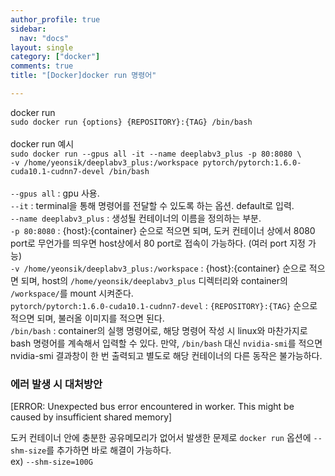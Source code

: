 ```yaml
---
author_profile: true
sidebar:
  nav: "docs"
layout: single
category: ["docker"]
comments: true
title: "[Docker]docker run 명령어"

---
```


docker run<br>
`sudo docker run {options} {REPOSITORY}:{TAG} /bin/bash`<br>
<br>
docker run 예시<br>
`sudo docker run --gpus all -it --name deeplabv3_plus -p 80:8080 \`<br>
`-v /home/yeonsik/deeplabv3_plus:/workspace pytorch/pytorch:1.6.0-cuda10.1-cudnn7-devel /bin/bash`<br>
<br>
`--gpus all` : gpu 사용.<br>
`--it` : terminal을 통해 명령어를 전달할 수 있도록 하는 옵션. default로 입력.<br>
`--name deeplabv3_plus` : 생성될 컨테이너의 이름을 정의하는 부분.<br>
`-p 80:8080` : {host}:{container} 순으로 적으면 되며, 도커 컨테이너 상에서 8080 port로 무언가를 띄우면 host상에서 80 port로 접속이 가능하다. (여러 port 지정 가능)<br>
`-v /home/yeonsik/deeplabv3_plus:/workspace` : {host}:{container} 순으로 적으면 되며, host의 `/home/yeonsik/deeplabv3_plus` 디렉터리와 container의 `/workspace/`를 mount 시켜준다.<br>
`pytorch/pytorch:1.6.0-cuda10.1-cudnn7-devel` : `{REPOSITORY}:{TAG}` 순으로 적으면 되며, 불러올 이미지를 적으면 된다.<br>
`/bin/bash` : container의 실행 명령어로, 해당 명령어 작성 시 linux와 마찬가지로 bash 명령어를 계속해서 입력할 수 있다.
만약, `/bin/bash` 대신 `nvidia-smi`를 적으면 nvidia-smi 결과창이 한 번 출력되고 별도로 해당 컨테이너의 다른 동작은 불가능하다.<br>

### 에러 발생 시 대처방안
\[ERROR: Unexpected bus error encountered in worker. This might be caused by insufficient shared memory]<br>

도커 컨테이너 안에 충분한 공유메모리가 없어서 발생한 문제로 `docker run` 옵션에 `--shm-size`를 추가하면 바로 해결이 가능하다.<br>
ex) `--shm-size=100G`
